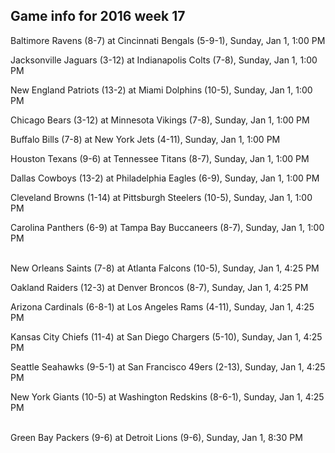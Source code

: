 ## Game info for 2016 week 17
Baltimore Ravens (8-7) at Cincinnati Bengals (5-9-1), Sunday, Jan 1, 1:00 PM

Jacksonville Jaguars (3-12) at Indianapolis Colts (7-8), Sunday, Jan 1, 1:00 PM

New England Patriots (13-2) at Miami Dolphins (10-5), Sunday, Jan 1, 1:00 PM

Chicago Bears (3-12) at Minnesota Vikings (7-8), Sunday, Jan 1, 1:00 PM

Buffalo Bills (7-8) at New York Jets (4-11), Sunday, Jan 1, 1:00 PM

Houston Texans (9-6) at Tennessee Titans (8-7), Sunday, Jan 1, 1:00 PM

Dallas Cowboys (13-2) at Philadelphia Eagles (6-9), Sunday, Jan 1, 1:00 PM

Cleveland Browns (1-14) at Pittsburgh Steelers (10-5), Sunday, Jan 1, 1:00 PM

Carolina Panthers (6-9) at Tampa Bay Buccaneers (8-7), Sunday, Jan 1, 1:00 PM

<br/>New Orleans Saints (7-8) at Atlanta Falcons (10-5), Sunday, Jan 1, 4:25 PM

Oakland Raiders (12-3) at Denver Broncos (8-7), Sunday, Jan 1, 4:25 PM

Arizona Cardinals (6-8-1) at Los Angeles Rams (4-11), Sunday, Jan 1, 4:25 PM

Kansas City Chiefs (11-4) at San Diego Chargers (5-10), Sunday, Jan 1, 4:25 PM

Seattle Seahawks (9-5-1) at San Francisco 49ers (2-13), Sunday, Jan 1, 4:25 PM

New York Giants (10-5) at Washington Redskins (8-6-1), Sunday, Jan 1, 4:25 PM

<br/>Green Bay Packers (9-6) at Detroit Lions (9-6), Sunday, Jan 1, 8:30 PM

